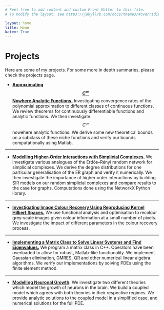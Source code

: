 ```yaml
---
# Feel free to add content and custom Front Matter to this file.
# To modify the layout, see https://jekyllrb.com/docs/themes/#overriding-theme-defaults

layout: home
title: Home
katex: True
---
```



# Projects
Here are some of my projects. For some more in depth summaries, please check the projects page.

- [**Approximating $$C^{\infty}$$ Nowhere Analytic Functions.**](https://https://jdhesi.github.io/projects/aofproject) Investigating convergence rates of the polynomial approximation to different classes of continuous functions. We review theorems for continuously differentiable functions and analytic functions. We then investigate $$C^{\infty}$$ nowehere analytic functions. We derive some new theoretical bounds on a subclass of these niche functions and verify our bounds computationally using Matlab.
---
- [**Modelling Higher-Order Interactions with Simplicial Complexes.**](https://https://jdhesi.github.io/projects/smproject) We investigate various analogues of the Erdős–Rényi random network for simplicial complexes. We derive the degree distributions for one particular generalisation of the ER graph and verify it numerically. We then investigate the importance of higher order interactions by building SIR models on our random simplicial complexes and compare results to the case for graphs. Computations done using the NetworkX Python library.
---
- [**Investigating Image Colour Recovery Using Reproducing Kernel Hilbert Spaces.**](https://https://jdhesi.github.io/projects/optimproject) We use functional analysis and optimisation to recolour grey-scale images given colour information at a small number of pixels. We investigate the impact of different parameters in the colour recovery process. 
---
- [**Implementing a Matrix Class to Solve Linear Systems and Find Eigenvalues.**](https://https://jdhesi.github.io/projects/cppproject) We program a matrix class in C++. Operators have been overloaded to allow for robust, Matlab-like functionality. We implement Gaussian elimination, GMRES, QR and other numerical linear algebra algorithms. We verify our implementations by solving PDEs using the finite element method. 
---
- [**Modelling Neuronal Growth**](https://https://jdhesi.github.io/projects/mbproject). We investigate two different theories which model the growth of neurons in the brain. We build a coupled model which agrees with both theories in their respective regimes. We provide analytic solutions to the coupled model in a simplified case, and numerical solutions for the full PDE. 